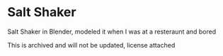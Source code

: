 # Salt Shaker

Salt Shaker in Blender, modeled it when I was at a resteraunt and bored

This is archived and will not be updated, license attached
